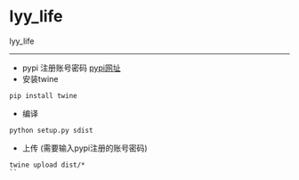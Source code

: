 # lyy_life
lyy_life


---
- pypi 注册账号密码
[pypi网址](https://pypi.org/)
- 安装twine
```
pip install twine
```
- 编译
```
python setup.py sdist
```
- 上传 (需要输入pypi注册的账号密码)
```
twine upload dist/*
``
